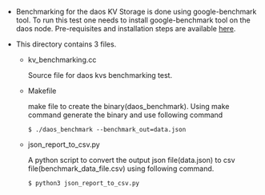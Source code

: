 * Benchmarking for the daos KV Storage is done using google-benchmark tool. To run this test one needs to install google-benchmark tool on the daos node. Pre-requisites and installation steps are available [here](https://github.com/google/benchmark#requirements).

* This directory contains 3 files.

  * kv_benchmarking.cc
    
    Source file for daos kvs benchmarking test.
    
  * Makefile
    
    make file to create the binary(daos_benchmark). Using make command generate the binary and use following command
    
    `$ ./daos_benchmark --benchmark_out=data.json`
      
  * json_report_to_csv.py
    
    A python script to convert the output json file(data.json) to csv file(benchmark_data_file.csv) using following command.
    
    `$ python3 json_report_to_csv.py`
